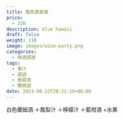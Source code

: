 ```yaml
---
title: 藍色夏威夷
price:
  - 220
description: blue hawaii
draft: false
weight: 118
image: images/wine-party.png
categories:
  - 啤酒調酒
tags:
  - 果汁
  - 調酒
  - 香甜酒
  - 蘭姆酒
date: 2023-08-22T20:21:19+08:00
---
```

 白色蘭姆酒 ＋鳳梨汁 ＋檸檬汁 ＋藍柑酒 +水果
